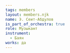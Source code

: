 ```yaml
---
tags: members
layout: members.njk
name: Э. Сеит-Абдулов
is_part_of_orchestra: true
role: Музыкант
instrument:
  - Баян
works: да
---
```

